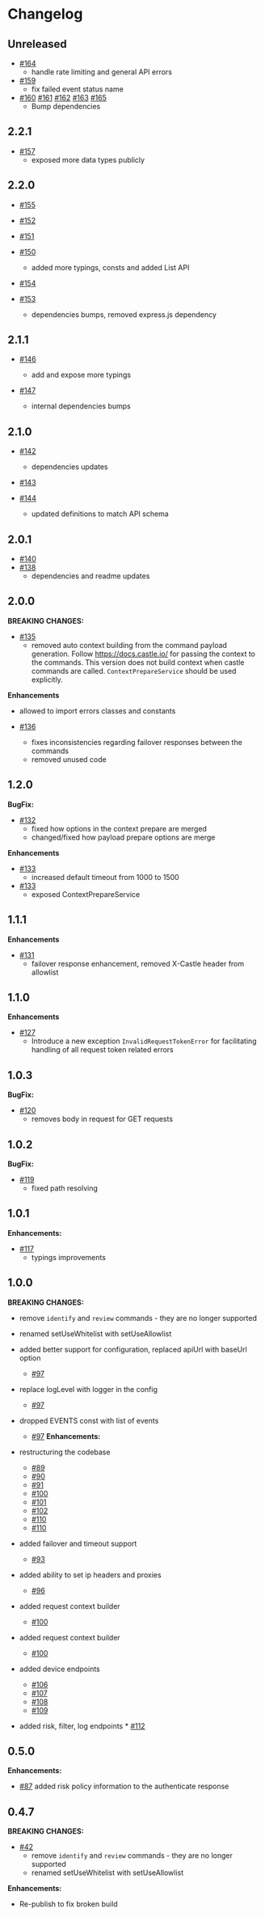 # Changelog

## Unreleased

- [#164](https://github.com/castle/castle-node/pull/164)
  * handle rate limiting and general API errors
- [#159](https://github.com/castle/castle-node/pull/159)
  * fix failed event status name
- [#160](https://github.com/castle/castle-node/pull/160) [#161](https://github.com/castle/castle-node/pull/161) [#162](https://github.com/castle/castle-node/pull/162) [#163](https://github.com/castle/castle-node/pull/163) [#165](https://github.com/castle/castle-node/pull/165)
  * Bump dependencies

## 2.2.1

- [#157](https://github.com/castle/castle-node/pull/157)
  * exposed more data types publicly

## 2.2.0

- [#155](https://github.com/castle/castle-node/pull/155)
- [#152](https://github.com/castle/castle-node/pull/152)
- [#151](https://github.com/castle/castle-node/pull/151)
- [#150](https://github.com/castle/castle-node/pull/150)
  * added more typings, consts and added List API 

- [#154](https://github.com/castle/castle-node/pull/154)
- [#153](https://github.com/castle/castle-node/pull/153)
  * dependencies bumps, removed express.js dependency

## 2.1.1

- [#146](https://github.com/castle/castle-node/pull/146)
  * add and expose more typings

- [#147](https://github.com/castle/castle-node/pull/147)
  * internal dependencies bumps

## 2.1.0

- [#142](https://github.com/castle/castle-node/pull/142)
  * dependencies  updates

- [#143](https://github.com/castle/castle-node/pull/143)
- [#144](https://github.com/castle/castle-node/pull/144)
  * updated definitions to match API schema

## 2.0.1

- [#140](https://github.com/castle/castle-node/pull/140)
- [#138](https://github.com/castle/castle-node/pull/138)
  * dependencies and readme updates

## 2.0.0

**BREAKING CHANGES:**

- [#135](https://github.com/castle/castle-node/pull/135)
  * removed auto context building from the command payload generation. Follow https://docs.castle.io/ for passing the context to the commands. This version does not build context when castle commands are called. `ContextPrepareService` should be used explicitly.

**Enhancements**

- allowed to import errors classes and constants

- [#136](https://github.com/castle/castle-node/pull/136)
  * fixes inconsistencies regarding failover responses between the commands
  * removed unused code

## 1.2.0

**BugFix:**

- [#132](https://github.com/castle/castle-node/pull/132)
  * fixed how options in the context prepare are merged
  * changed/fixed how payload prepare options are merge

**Enhancements**

- [#133](https://github.com/castle/castle-node/pull/133)
  * increased default timeout from 1000 to 1500
- [#133](https://github.com/castle/castle-node/pull/133)
  * exposed ContextPrepareService

## 1.1.1

**Enhancements**

- [#131](https://github.com/castle/castle-node/pull/131)
  * failover response enhancement, removed X-Castle header from allowlist

## 1.1.0

**Enhancements**

- [#127](https://github.com/castle/castle-node/pull/127)
  * Introduce a new exception `InvalidRequestTokenError` for facilitating handling of all request token related errors

## 1.0.3

**BugFix:**

- [#120](https://github.com/castle/castle-node/pull/120)
  * removes body in request for GET requests

## 1.0.2

**BugFix:**

- [#119](https://github.com/castle/castle-node/pull/119)
  * fixed path resolving

## 1.0.1

**Enhancements:**

- [#117](https://github.com/castle/castle-node/pull/117)
  * typings improvements

## 1.0.0
**BREAKING CHANGES:**
  - remove `identify` and `review` commands - they are no longer supported

  - renamed setUseWhitelist with setUseAllowlist

  - added better support for configuration, replaced apiUrl with baseUrl option
    * [#97](https://github.com/castle/castle-node/pull/97)

  - replace logLevel with logger in the config
    * [#97](https://github.com/castle/castle-node/pull/111)

  - dropped EVENTS const with list of events
    * [#97](https://github.com/castle/castle-node/pull/114)
**Enhancements:**
  - restructuring the codebase
    * [#89](https://github.com/castle/castle-node/pull/89)
    * [#90](https://github.com/castle/castle-node/pull/90)
    * [#91](https://github.com/castle/castle-node/pull/91)
    * [#100](https://github.com/castle/castle-node/pull/100)
    * [#101](https://github.com/castle/castle-node/pull/101)
    * [#102](https://github.com/castle/castle-node/pull/102)
    * [#110](https://github.com/castle/castle-node/pull/110)
    * [#110](https://github.com/castle/castle-node/pull/113)

  - added failover and timeout support
    * [#93](https://github.com/castle/castle-node/pull/93)

  - added ability to set ip headers and proxies
    * [#96](https://github.com/castle/castle-node/pull/96)

  - added request context builder
    * [#100](https://github.com/castle/castle-node/pull/100)

  - added request context builder
    * [#100](https://github.com/castle/castle-node/pull/100)

  - added device endpoints
    * [#106](https://github.com/castle/castle-node/pull/106)
    * [#107](https://github.com/castle/castle-node/pull/107)
    * [#108](https://github.com/castle/castle-node/pull/108)
    * [#109](https://github.com/castle/castle-node/pull/109)

   - added risk, filter, log endpoints
    * [#112](https://github.com/castle/castle-node/pull/112)
## 0.5.0

**Enhancements:**

- [#87](https://github.com/castle/castle-node/pull/87) added risk policy information to the authenticate response


## 0.4.7
**BREAKING CHANGES:**

- [#42](https://github.com/castle/castle-node//pull/42)
  * remove `identify` and `review` commands - they are no longer supported
  * renamed setUseWhitelist with setUseAllowlist

**Enhancements:**

- Re-publish to fix broken build
